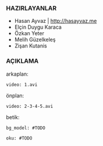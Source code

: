 ### HAZIRLAYANLAR

- Hasan Ayvaz | http://hasayvaz.me
- Elçin Duygu Karaca
- Özkan Yeter
- Melih Güzelkeleş
- Zişan Kutanis

### AÇIKLAMA

arkaplan:

	video: 1.avi

önplan:

	video: 2-3-4-5.avi

betik:

	bg_model: #TODO

	oku: #TODO
